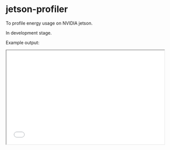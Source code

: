 # jetson-profiler
To profile energy usage on NVIDIA jetson.

In development stage.

Example output:
<iframe width="100%" height="300" src="plot_utils/example/power_graph.pdf">
